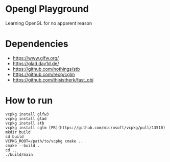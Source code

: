 # Opengl Playground

Learning OpenGL for no apparent reason

# Dependencies

* https://www.glfw.org/
* https://glad.dav1d.de/
* https://github.com/nothings/stb
* https://github.com/recp/cglm
* https://github.com/thisistherk/fast_obj

# How to run

```
vcpkg install glfw3
vcpkg install glad
vcpkg install stb
vcpkg install cglm [PR](https://github.com/microsoft/vcpkg/pull/13510)
mkdir build
cd build
VCPKG_ROOT=/path/to/vcpkg cmake ..
cmake --build .
cd ..
./build/main
```
